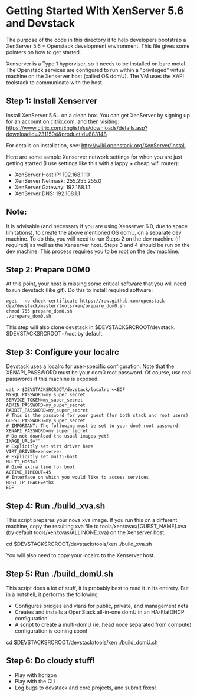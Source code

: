 Getting Started With XenServer 5.6 and Devstack
===============================================
The purpose of the code in this directory it to help developers bootstrap
a XenServer 5.6 + Openstack development environment.  This file gives
some pointers on how to get started.

Xenserver is a Type 1 hypervisor, so it needs to be installed on bare metal.
The Openstack services are configured to run within a "privileged" virtual
machine on the Xenserver host (called OS domU). The VM uses the XAPI toolstack
to communicate with the host.

Step 1: Install Xenserver
------------------------
Install XenServer 5.6+ on a clean box. You can get XenServer by signing
up for an account on citrix.com, and then visiting:
https://www.citrix.com/English/ss/downloads/details.asp?downloadId=2311504&productId=683148

For details on installation, see: http://wiki.openstack.org/XenServer/Install

Here are some sample Xenserver network settings for when you are just
getting started (I use settings like this with a lappy + cheap wifi router):

* XenServer Host IP: 192.168.1.10
* XenServer Netmask: 255.255.255.0
* XenServer Gateway: 192.168.1.1
* XenServer DNS: 192.168.1.1

Note:
------
It is advisable (and necessary if you are using Xenserver 6.0, due to space
limitations), to create the above mentioned OS domU, on a separate dev machine.
To do this, you will need to run Steps 2 on the dev machine (if required) as
well as the Xenserver host. Steps 3 and 4 should be run on the dev machine.
This process requires you to be root on the dev machine.

Step 2: Prepare DOM0
-------------------
At this point, your host is missing some critical software that you will
need to run devstack (like git).  Do this to install required software:

    wget --no-check-certificate https://raw.github.com/openstack-dev/devstack/master/tools/xen/prepare_dom0.sh
    chmod 755 prepare_dom0.sh
    ./prepare_dom0.sh

This step will also clone devstack in $DEVSTACKSRCROOT/devstack.
$DEVSTACKSRCROOT=/root by default.

Step 3: Configure your localrc
-----------------------------
Devstack uses a localrc for user-specific configuration.  Note that
the XENAPI_PASSWORD must be your dom0 root password.
Of course, use real passwords if this machine is exposed.

    cat > $DEVSTACKSRCROOT/devstack/localrc <<EOF
    MYSQL_PASSWORD=my_super_secret
    SERVICE_TOKEN=my_super_secret
    ADMIN_PASSWORD=my_super_secret
    RABBIT_PASSWORD=my_super_secret
    # This is the password for your guest (for both stack and root users)
    GUEST_PASSWORD=my_super_secret
    # IMPORTANT: The following must be set to your dom0 root password!
    XENAPI_PASSWORD=my_super_secret
    # Do not download the usual images yet!
    IMAGE_URLS=""
    # Explicitly set virt driver here
    VIRT_DRIVER=xenserver
    # Explicitly set multi-host
    MULTI_HOST=1
    # Give extra time for boot
    ACTIVE_TIMEOUT=45
    # Interface on which you would like to access services
    HOST_IP_IFACE=ethX
    EOF

Step 4: Run ./build_xva.sh
--------------------------
This script prepares your nova xva image. If you run this on a different machine,
copy the resulting xva file to tools/xen/xvas/[GUEST_NAME].xva
(by default tools/xen/xvas/ALLINONE.xva) on the Xenserver host.

cd $DEVSTACKSRCROOT/devstack/tools/xen
./build_xva.sh

You will also need to copy your localrc to the Xenserver host.

Step 5: Run ./build_domU.sh
--------------------------
This script does a lot of stuff, it is probably best to read it in its entirety.
But in a nutshell, it performs the following:

* Configures bridges and vlans for public, private, and management nets
* Creates and installs a OpenStack all-in-one domU in an HA-FlatDHCP configuration
* A script to create a multi-domU (ie. head node separated from compute) configuration is coming soon!

cd $DEVSTACKSRCROOT/devstack/tools/xen
./build_domU.sh

Step 6: Do cloudy stuff!
--------------------------
* Play with horizon
* Play with the CLI
* Log bugs to devstack and core projects, and submit fixes!
